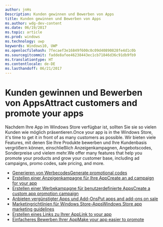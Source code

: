 ```yaml
---
author: jnHs
Description: Kunden gewinnen und Bewerben von Apps
title: Kunden gewinnen und Bewerben von Apps
ms.author: wdg-dev-content
ms.date: 06/19/2017
ms.topic: article
ms.prod: windows
ms.technology: uwp
keywords: Windows10, UWP
ms.openlocfilehash: 7fecaef3e16849f600c0c09d40890828fe4d1c0b
ms.sourcegitcommit: fadde8afee46238443ec1cb71846d36c91db9fb9
ms.translationtype: HT
ms.contentlocale: de-DE
ms.lasthandoff: 06/21/2017
---
```

# <a name="attract-customers-and-promote-your-apps"></a><span data-ttu-id="443d4-104">Kunden gewinnen und Bewerben von Apps</span><span class="sxs-lookup"><span data-stu-id="443d4-104">Attract customers and promote your apps</span></span>

<span data-ttu-id="443d4-105">Nachdem Ihre App im Windows Store verfügbar ist, sollten Sie sie so vielen Kunden wie möglich präsentieren.</span><span class="sxs-lookup"><span data-stu-id="443d4-105">Once your app is in the Windows Store, it's time to get it in front of as many customers as possible.</span></span> <span data-ttu-id="443d4-106">Wir bieten viele Features, mit denen Sie Ihre Produkte bewerben und Ihre Kundenbasis vergrößern können, einschließlich Anzeigenkampagnen, Angebotscodes, Sonderpreise und vielem mehr.</span><span class="sxs-lookup"><span data-stu-id="443d4-106">We offer many features that help you promote your products and grow your customer base, including ad campaigns, promo codes, sale pricing, and more.</span></span>

-   [<span data-ttu-id="443d4-107">Generieren von Werbecodes</span><span class="sxs-lookup"><span data-stu-id="443d4-107">Generate promotional codes</span></span>](generate-promotional-codes.md)
-   [<span data-ttu-id="443d4-108">Erstellen einer Anzeigenkampagne für Ihre App</span><span class="sxs-lookup"><span data-stu-id="443d4-108">Create an ad campaign for your app</span></span>](create-an-ad-campaign-for-your-app.md)
-   [<span data-ttu-id="443d4-109">Erstellen einer Werbekampagne für benutzerdefinierte Apps</span><span class="sxs-lookup"><span data-stu-id="443d4-109">Create a custom app promotion campaign</span></span>](create-a-custom-app-promotion-campaign.md)
-   [<span data-ttu-id="443d4-110">Anbieten vergünstigter Apps und Add-Ons</span><span class="sxs-lookup"><span data-stu-id="443d4-110">Put apps and add-ons on sale</span></span>](put-apps-and-add-ons-on-sale.md)
-   [<span data-ttu-id="443d4-111">Marketingrichtlinien für Windows Store-Apps</span><span class="sxs-lookup"><span data-stu-id="443d4-111">Windows Store app marketing guidelines</span></span>](app-marketing-guidelines.md)
-   [<span data-ttu-id="443d4-112">Erstellen eines Links zu Ihrer App</span><span class="sxs-lookup"><span data-stu-id="443d4-112">Link to your app</span></span>](link-to-your-app.md)
-   [<span data-ttu-id="443d4-113">Einfacheres Bewerben Ihrer App</span><span class="sxs-lookup"><span data-stu-id="443d4-113">Make your app easier to promote</span></span>](make-your-app-easier-to-promote.md)

 

 
